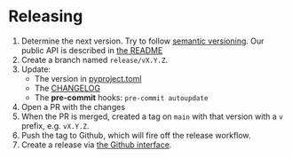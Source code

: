 # Releasing

1. Determine the next version. Try to follow [semantic versioning](https://semver.org/).
   Our public API is described in [the README](./README.md#versioning)
2. Create a branch named `release/vX.Y.Z`.
3. Update:
   - The version in [pyproject.toml](./pyproject.toml)
   - The [CHANGELOG](./CHANGELOG.md)
   - The **pre-commit** hooks: `pre-commit autoupdate`
4. Open a PR with the changes
5. When the PR is merged, created a tag on `main` with that version with a `v` prefix, e.g. `vX.Y.Z`.
6. Push the tag to Github, which will fire off the release workflow.
7. Create a release via [the Github interface](https://github.com/gadomski/stac-asset/releases).
